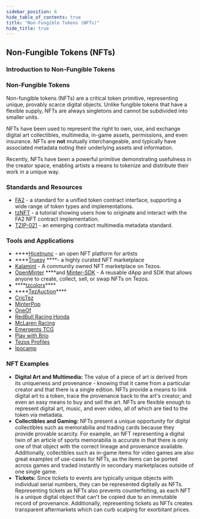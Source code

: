 ```yaml
---
sidebar_position: 6
hide_table_of_contents: true
title: "Non-Fungible Tokens (NFTs)"
hide_title: true
---
```



## Non-Fungible Tokens (NFTs)

### Introduction to Non-Fungible Tokens

### Non-Fungible Tokens

Non-fungible tokens \(NFTs\) are a critical token primitive, representing unique, provably scarce digital objects. Unlike fungible tokens that have a flexible supply, NFTs are always singletons and cannot be subdivided into smaller units.

NFTs have been used to represent the right to own, use, and exchange digital art collectibles, multimedia, in-game assets, permissions, and even insurance. NFTs are **not** mutually interchangeable, and typically have associated metadata noting their underlying assets and information.

Recently, NFTs have been a powerful primitive demonstrating usefulness in the creator space, enabling artists a means to tokenize and distribute their work in a unique way.

### Standards and Resources

* [FA2](https://gitlab.com/tzip/tzip/-/blob/master/proposals/tzip-12/tzip-12.md) - a standard for a unified token contract interface, supporting a wide range of token types and implementations. 
* [tzNFT](https://github.com/tqtezos/nft-tutorial) - a tutorial showing users how to originate and interact with the FA2 NFT contract implementation.
* [TZIP-021](https://gitlab.com/tzip/tzip/-/blob/tzip-21-spec/proposals/tzip-21/tzip-21.md) - an emerging contract multimedia metadata standard. 

### Tools and Applications

* \*\*\*\*[Hicetnunc](https://www.hicetnunc.xyz/) - an open NFT platform for artists
* \*\*\*\*[Truesy](https://www.truesy.com/) ****- a highly curated NFT marketplace
* [Kalamint](https://kalamint.io/) - A community owned NFT marketplace on Tezos.
* [OpenMinter](https://github.com/tqtezos/minter) ****and [Minter-SDK](https://github.com/tqtezos/minter-sdk) - A reusable dApp and SDK that allows anyone to create, collect, sell, or swap NFTs on Tezos.
* \*\*\*\*[tzcolors](https://www.tzcolors.io)\*\*\*\*
* \*\*\*\*[TezAuction](https://tez.auction/#/)\*\*\*\*
* [CricTez](https://crictez.medium.com/introducing-crictez-21a284c60e94)
* [MinterPop](https://minterpop.com/)
* [OneOf](https://oneof.com/)
* [RedBull Racing Honda](https://www.redbull.com/int-en/redbullracing/tezos-joins-as-official-blockchain-partner)
* [McLaren Racing](https://www.mclaren.com/racing/partners/tezos/)
* [Emergents TCG](https://www.emergents.gg/)
* [Play with Brio ](https://playwithbrio.com/home)
* [Tezos Profiles](https://tzprofiles.com/)
* [Ipocamp](https://www.ipocamp.io/)



### NFT Examples

* **Digital Art and Multimedia:** The value of a piece of art is derived from its uniqueness and provenance - knowing that it came from a particular creator and that there is a single edition. NFTs provide a means to link digital art to a token, trace the provenance back to the art's creator, and even an easy means to buy and sell the art. NFTs are flexible enough to represent digital art, music, and even video, all of which are tied to the token via metadata.
* **Collectibles and Gaming:** NFTs present a unique opportunity for digital collectibles such as memorabilia and trading cards because they provide provable scarcity. For example, an NFT representing a digital twin of an article of sports memorabilia is accurate in that there is only one of that object with the correct lineage and provenance available. Additionally, collectibles such as in-game items for video games are also great examples of use-cases for NFTs, as the items can be ported across games and traded instantly in secondary marketplaces outside of one single game.
* **Tickets:** Since tickets to events are typically unique objects with individual serial numbers, they can be represented digitally as NFTs. Representing tickets as NFTs also prevents counterfeiting, as each NFT is a unique digital object that can't be copied due to an immutable record of provenance. Additionally, representing tickets as NFTs creates transparent aftermarkets which can curb scalping for exorbitant prices.

